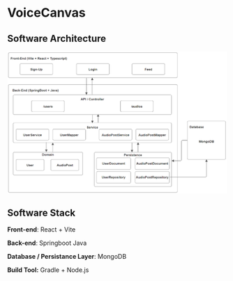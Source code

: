 # VoiceCanvas

## Software Architecture
![Architecture](Architecture.PNG?raw=true)

## Software Stack

**Front-end**:
React + Vite 

**Back-end**:
Springboot Java

**Database / Persistance Layer**:
MongoDB

**Build Tool:**
Gradle + Node.js
